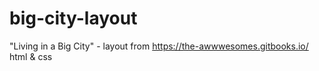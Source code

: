 # big-city-layout
"Living in a Big City" - layout from https://the-awwwesomes.gitbooks.io/
html & css
